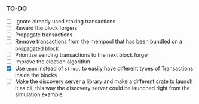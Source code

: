 ### TO-DO
- [ ] Ignore already used staking transactions
- [ ] Reward the block forgers
- [ ] Propagate transactions
- [ ] Remove transactions from the mempool that has been bundled on a propagated block
- [ ] Prioritize sending transactions to the next block forger
- [ ] Improve the election algorithm
- [x] Use `enum` instead of `struct` to easily have different types of Transactions inside the blocks 
- [ ] Make the discovery server a library and make a different crate to launch it as cli, this way the discovery server could be launched right from the simulation example

